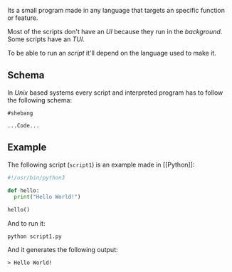 Its a small program made in any language that targets an specific function or feature.

Most of the scripts don't have an *UI* because they run in the *background*. Some scripts have an *TUI*.

To be able to run an *script* it'll depend on the language used to make it. 

## Schema
In *Unix* based systems every script and interpreted program has to follow the following schema:

```text
#shebang

...Code...
```

## Example

The following script (`script1`) is an example made in [[Python]]:

```python
#!/usr/bin/python3

def hello:
  print("Hello World!")

hello()
```

And to run it:
```shell
python script1.py
```
And it generates the following output:
```text
> Hello World!
```
